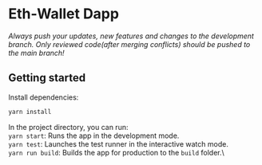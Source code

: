 # Eth-Wallet Dapp

_Always push your updates, new features and changes to the development branch. Only reviewed code(after merging conflicts) should be pushed to the main branch!_

## Getting started

Install dependencies:

```bash
yarn install
```

In the project directory, you can run:\
 `yarn start`: Runs the app in the development mode.\
 `yarn test`: Launches the test runner in the interactive watch mode.\
 `yarn run build`: Builds the app for production to the `build` folder.\
